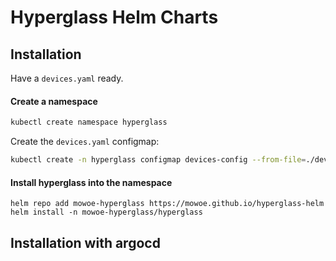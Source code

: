 # Hyperglass Helm Charts

## Installation
Have a `devices.yaml` ready.

#### Create a namespace
```bash
kubectl create namespace hyperglass
```
Create the `devices.yaml` configmap:
```bash
kubectl create -n hyperglass configmap devices-config --from-file=./devices.yaml
```
#### Install hyperglass into the namespace
```
helm repo add mowoe-hyperglass https://mowoe.github.io/hyperglass-helm
helm install -n mowoe-hyperglass/hyperglass
```

## Installation with argocd